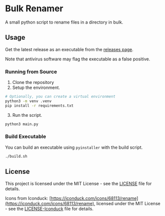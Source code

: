 # Bulk Renamer
A small python script to rename files in a directory in bulk.

## Usage

Get the latest release as an executable from the [releases page](https://github.com/appleplectic/BulkRenamer/releases).

Note that antivirus software may flag the executable as a false positive.

### Running from Source
1. Clone the repository
2. Setup the environment.
```bash
# Optionally, you can create a virtual environment
python3 -m venv .venv
pip install -r requirements.txt
```
3. Run the script.
```bash
python3 main.py
```

### Build Executable
You can build an executable using `pyinstaller` with the build script.
```bash
./build.sh
```

## License
This project is licensed under the MIT License - see the [LICENSE](LICENSE) file for details.

Icons from Iconduck: [https://iconduck.com/icons/68113/rename](https://iconduck.com/icons/68113/rename), licensed under the MIT License - see the [LICENSE-Iconduck](LICENSE-Iconduck) file for details.
```